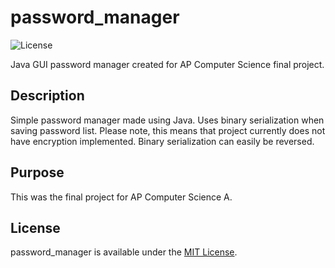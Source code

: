 # password_manager

![License](https://img.shields.io/github/license/mmore21/password_manager)

Java GUI password manager created for AP Computer Science final project. 

## Description

Simple password manager made using Java. Uses binary serialization when saving password list. Please note, this means that project currently does not have encryption implemented. Binary serialization can easily be reversed.

## Purpose

This was the final project for AP Computer Science A.

## License

password_manager is available under the [MIT License](https://github.com/mmore21/password_manager/blob/master/LICENSE).
